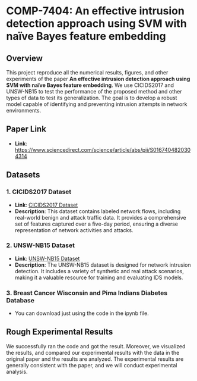 # COMP-7404: An effective intrusion detection approach using SVM with naïve Bayes feature embedding

## Overview
This project reproduce all the numerical results, figures, and other experiments of the paper **An effective intrusion detection approach
using SVM with naïve Bayes feature embedding**. We use CICIDS2017 and UNSW-NB15 to test the performance of the proposed method and other types of data to test its generalization. The goal is to develop a robust model capable of identifying and preventing intrusion attempts in network environments.

## Paper Link
- **Link**: https://www.sciencedirect.com/science/article/abs/pii/S0167404820304314

## Datasets

### 1. CICIDS2017 Dataset
- **Link**: [CICIDS2017 Dataset](https://www.unb.ca/cic/datasets/ids-2017.html)
- **Description**: This dataset contains labeled network flows, including real-world benign and attack traffic data. It provides a comprehensive set of features captured over a five-day period, ensuring a diverse representation of network activities and attacks.

### 2. UNSW-NB15 Dataset
- **Link**: [UNSW-NB15 Dataset](https://research.unsw.edu.au/projects/unsw-nb15-dataset)
- **Description**: The UNSW-NB15 dataset is designed for network intrusion detection. It includes a variety of synthetic and real attack scenarios, making it a valuable resource for training and evaluating IDS models.

### 3. Breast Cancer Wisconsin and Pima Indians Diabetes Database
- You can download just using the code in the ipynb file.

## Rough Experimental Results

We successfully ran the code and got the result. Moreover, we visualized the results, and compared our experimental results with the data in the original paper and the results are analyzed. The experimental results are generally consistent with the paper, and we will conduct experimental analysis.
